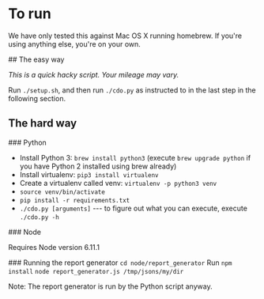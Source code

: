# To run

We have only tested this against Mac OS X running homebrew. If you're using anything else, you're 
on your own.

## The easy way

*This is a quick hacky script. Your mileage may vary.*

Run `./setup.sh`, and then run `./cdo.py` as instructed to in the last step in the following section.

## The hard way

### Python
- Install Python 3: `brew install python3` (execute `brew upgrade python` if you have Python 2 installed using brew already)
- Install virtualenv: `pip3 install virtualenv`
- Create a virtualenv called venv: `virtualenv -p python3 venv`
- `source venv/bin/activate`
- `pip install -r requirements.txt`
- `./cdo.py [arguments]` --- to figure out what you can execute, execute `./cdo.py -h`

### Node

Requires Node version 6.11.1


### Running the report generator
`cd node/report_generator`
Run `npm install`
`node report_generator.js /tmp/jsons/my/dir`

Note: The report generator is run by the Python script anyway.
 
